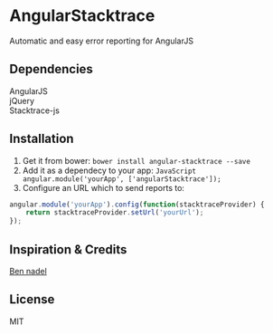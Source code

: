 # AngularStacktrace

Automatic and easy error reporting for AngularJS

## Dependencies
AngularJS  
jQuery  
Stacktrace-js

## Installation
1. Get it from bower: `bower install angular-stacktrace --save`
2. Add it as a dependecy to your app: `JavaScript angular.module('yourApp', ['angularStacktrace']);`
3. Configure an URL which to send reports to:  
```JavaScript 
angular.module('yourApp').config(function(stacktraceProvider) {
    return stacktraceProvider.setUrl('yourUrl');
});
```
## Inspiration & Credits
[Ben nadel](http://www.bennadel.com/blog/2542-logging-client-side-errors-with-angularjs-and-stacktrace-js.htm)

## License
MIT
